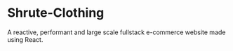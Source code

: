 # Shrute-Clothing
A reactive, performant and large scale fullstack e-commerce website made using React.
